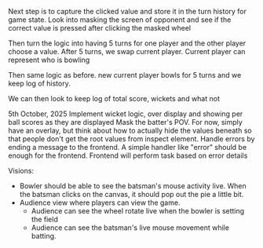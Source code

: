 Next step is to capture the clicked value and store it in the turn history for game state.
Look into masking the screen of opponent and see if the correct value is pressed after clicking the masked wheel

Then turn the logic into having 5 turns for one player and the other player choose a value.
After 5 turns, we swap current player. Current player can represent who is bowling

Then same logic as before. new current player bowls for 5 turns and we keep log of history.

We can then look to keep log of total score, wickets and what not


5th October, 2025
Implement wicket logic, over display and showing per ball scores as they are displayed
Mask the batter's POV. For now, simply have an overlay, but think about how to actually hide the values beneath so that people don't get the root values from inspect element.
Handle errors by ending a message to the frontend. A simple handler like "error" should be enough for the frontend. Frontend will perform task based on error details

Visions:
- Bowler should be able to see the batsman's mouse activity live. When the batsman clicks on the canvas, it should pop out the pie a little bit.
- Audience view where players can view the game.
  - Audience can see the wheel rotate live when the bowler is setting the field
  - Audience can see the batsman's live mouse movement while batting.
